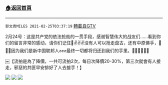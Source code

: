 ﻿###  [:house:返回首頁](https://github.com/ourhimalayas/txt)
---

`郭文贵MILES 2021-02-25T03:37:19` [轉載自GTV](https://gtv.org/web/#/UserInfo/5e596957357cc612d35a8044)

2月24号：这是共产党的依法抢劫的一贯手段，感谢智慧伟大的战友们……看到你们的留言非常的感动，请你们记住🤲✌️✌️✌️没有人可以抢走盘古，还有中原佛手，🙏🙏🙏因为我们是新中国联邦人✊✊✊最终一切都将归还到我们的手里。🙏🙏🙏🙏🙏🙏



￼【流拍是為了降價，一共可流拍2次，每日次降價20-30%，第三次就會有人接走，邪惡的共匪早安排好了人去接手！】

![](https://filegroup.gtv.org/cdn-cgi/image/width=600/https://filegroup.gtv.org/group6/web/20210225/03/37/0/9b36e36ba27ae3aca6dd39b431a28744.jpg)
![](https://filegroup.gtv.org/cdn-cgi/image/width=600/https://filegroup.gtv.org/group6/web/20210225/03/37/0/6e22981be3b3b89b04c60b77814d57bb.jpg)
![](https://filegroup.gtv.org/cdn-cgi/image/width=600/https://filegroup.gtv.org/group6/web/20210225/03/37/0/4e2106b0442bd517682e5ac6b3c775b9.jpg)
